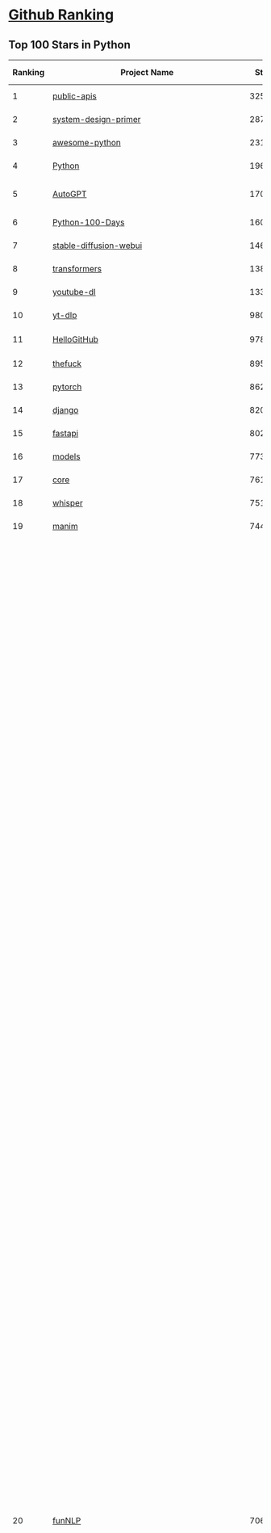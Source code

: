 [Github Ranking](../README.md)
==========

## Top 100 Stars in Python

| Ranking | Project Name | Stars | Forks | Language | Open Issues | Description | Last Commit |
| ------- | ------------ | ----- | ----- | -------- | ----------- | ----------- | ----------- |
| 1 | [public-apis](https://github.com/public-apis/public-apis) | 325862 | 34575 | Python | 45 | A collective list of free APIs | 2024-10-31T19:50:02Z |
| 2 | [system-design-primer](https://github.com/donnemartin/system-design-primer) | 287228 | 47876 | Python | 230 | Learn how to design large-scale systems. Prep for the system design interview.  Includes Anki flashcards. | 2024-12-02T01:10:39Z |
| 3 | [awesome-python](https://github.com/vinta/awesome-python) | 231834 | 25166 | Python | 0 | An opinionated list of awesome Python frameworks, libraries, software and resources. | 2024-08-11T17:10:18Z |
| 4 | [Python](https://github.com/TheAlgorithms/Python) | 196767 | 46165 | Python | 61 | All Algorithms implemented in Python | 2025-01-27T21:05:24Z |
| 5 | [AutoGPT](https://github.com/Significant-Gravitas/AutoGPT) | 170893 | 44925 | Python | 174 | AutoGPT is the vision of accessible AI for everyone, to use and to build on. Our mission is to provide the tools, so that you can focus on what matters. | 2025-01-27T23:23:25Z |
| 6 | [Python-100-Days](https://github.com/jackfrued/Python-100-Days) | 160187 | 52826 | Python | 542 | Python - 100天从新手到大师 | 2025-01-22T13:51:32Z |
| 7 | [stable-diffusion-webui](https://github.com/AUTOMATIC1111/stable-diffusion-webui) | 146454 | 27433 | Python | 2296 | Stable Diffusion web UI | 2024-12-28T22:57:08Z |
| 8 | [transformers](https://github.com/huggingface/transformers) | 138123 | 27695 | Python | 994 | 🤗 Transformers: State-of-the-art Machine Learning for Pytorch, TensorFlow, and JAX. | 2025-01-27T19:44:12Z |
| 9 | [youtube-dl](https://github.com/ytdl-org/youtube-dl) | 133861 | 10189 | Python | 3700 | Command-line program to download videos from YouTube.com and other video sites | 2025-01-22T06:56:37Z |
| 10 | [yt-dlp](https://github.com/yt-dlp/yt-dlp) | 98096 | 7683 | Python | 1474 | A feature-rich command-line audio/video downloader | 2025-01-26T04:00:31Z |
| 11 | [HelloGitHub](https://github.com/521xueweihan/HelloGitHub) | 97856 | 9789 | Python | 185 | :octocat: 分享 GitHub 上有趣、入门级的开源项目。Share interesting, entry-level open source projects on GitHub. | 2025-01-27T03:53:33Z |
| 12 | [thefuck](https://github.com/nvbn/thefuck) | 89555 | 3604 | Python | 274 | Magnificent app which corrects your previous console command. | 2024-07-19T14:56:13Z |
| 13 | [pytorch](https://github.com/pytorch/pytorch) | 86258 | 23220 | Python | 14483 | Tensors and Dynamic neural networks in Python with strong GPU acceleration | 2025-01-28T03:50:11Z |
| 14 | [django](https://github.com/django/django) | 82070 | 32150 | Python | 0 | The Web framework for perfectionists with deadlines. | 2025-01-27T09:34:37Z |
| 15 | [fastapi](https://github.com/fastapi/fastapi) | 80253 | 6866 | Python | 51 | FastAPI framework, high performance, easy to learn, fast to code, ready for production | 2025-01-27T17:55:28Z |
| 16 | [models](https://github.com/tensorflow/models) | 77327 | 45704 | Python | 1065 | Models and examples built with TensorFlow | 2025-01-23T21:28:25Z |
| 17 | [core](https://github.com/home-assistant/core) | 76104 | 32192 | Python | 2872 | :house_with_garden: Open source home automation that puts local control and privacy first. | 2025-01-28T03:49:20Z |
| 18 | [whisper](https://github.com/openai/whisper) | 75180 | 8986 | Python | 0 | Robust Speech Recognition via Large-Scale Weak Supervision | 2025-01-04T20:56:17Z |
| 19 | [manim](https://github.com/3b1b/manim) | 74471 | 6491 | Python | 432 | Animation engine for explanatory math videos | 2025-01-08T16:22:03Z |
| 20 | [funNLP](https://github.com/fighting41love/funNLP) | 70697 | 14656 | Python | 29 | 中英文敏感词、语言检测、中外手机/电话归属地/运营商查询、名字推断性别、手机号抽取、身份证抽取、邮箱抽取、中日文人名库、中文缩写库、拆字词典、词汇情感值、停用词、反动词表、暴恐词表、繁简体转换、英文模拟中文发音、汪峰歌词生成器、职业名称词库、同义词库、反义词库、否定词库、汽车品牌词库、汽车零件词库、连续英文切割、各种中文词向量、公司名字大全、古诗词库、IT词库、财经词库、成语词库、地名词库、历史名人词库、诗词词库、医学词库、饮食词库、法律词库、汽车词库、动物词库、中文聊天语料、中文谣言数据、百度中文问答数据集、句子相似度匹配算法集合、bert资源、文本生成&摘要相关工具、cocoNLP信息抽取工具、国内电话号码正则匹配、清华大学XLORE:中英文跨语言百科知识图谱、清华大学人工智能技术系列报告、自然语言生成、NLU太难了系列、自动对联数据及机器人、用户名黑名单列表、罪名法务名词及分类模型、微信公众号语料、cs224n深度学习自然语言处理课程、中文手写汉字识别、中文自然语言处理 语料/数据集、变量命名神器、分词语料库+代码、任务型对话英文数据集、ASR 语音数据集 + 基于深度学习的中文语音识别系统、笑声检测器、Microsoft多语言数字/单位/如日期时间识别包、中华新华字典数据库及api(包括常用歇后语、成语、词语和汉字)、文档图谱自动生成、SpaCy 中文模型、Common Voice语音识别数据集新版、神经网络关系抽取、基于bert的命名实体识别、关键词(Keyphrase)抽取包pke、基于医疗领域知识图谱的问答系统、基于依存句法与语义角色标注的事件三元组抽取、依存句法分析4万句高质量标注数据、cnocr：用来做中文OCR的Python3包、中文人物关系知识图谱项目、中文nlp竞赛项目及代码汇总、中文字符数据、speech-aligner: 从“人声语音”及其“语言文本”产生音素级别时间对齐标注的工具、AmpliGraph: 知识图谱表示学习(Python)库：知识图谱概念链接预测、Scattertext 文本可视化(python)、语言/知识表示工具：BERT & ERNIE、中文对比英文自然语言处理NLP的区别综述、Synonyms中文近义词工具包、HarvestText领域自适应文本挖掘工具（新词发现-情感分析-实体链接等）、word2word：(Python)方便易用的多语言词-词对集：62种语言/3,564个多语言对、语音识别语料生成工具：从具有音频/字幕的在线视频创建自动语音识别(ASR)语料库、构建医疗实体识别的模型（包含词典和语料标注）、单文档非监督的关键词抽取、Kashgari中使用gpt-2语言模型、开源的金融投资数据提取工具、文本自动摘要库TextTeaser: 仅支持英文、人民日报语料处理工具集、一些关于自然语言的基本模型、基于14W歌曲知识库的问答尝试--功能包括歌词接龙and已知歌词找歌曲以及歌曲歌手歌词三角关系的问答、基于Siamese bilstm模型的相似句子判定模型并提供训练数据集和测试数据集、用Transformer编解码模型实现的根据Hacker News文章标题自动生成评论、用BERT进行序列标记和文本分类的模板代码、LitBank：NLP数据集——支持自然语言处理和计算人文学科任务的100部带标记英文小说语料、百度开源的基准信息抽取系统、虚假新闻数据集、Facebook: LAMA语言模型分析，提供Transformer-XL/BERT/ELMo/GPT预训练语言模型的统一访问接口、CommonsenseQA：面向常识的英文QA挑战、中文知识图谱资料、数据及工具、各大公司内部里大牛分享的技术文档 PDF 或者 PPT、自然语言生成SQL语句（英文）、中文NLP数据增强（EDA）工具、英文NLP数据增强工具 、基于医药知识图谱的智能问答系统、京东商品知识图谱、基于mongodb存储的军事领域知识图谱问答项目、基于远监督的中文关系抽取、语音情感分析、中文ULMFiT-情感分析-文本分类-语料及模型、一个拍照做题程序、世界各国大规模人名库、一个利用有趣中文语料库 qingyun 训练出来的中文聊天机器人、中文聊天机器人seqGAN、省市区镇行政区划数据带拼音标注、教育行业新闻语料库包含自动文摘功能、开放了对话机器人-知识图谱-语义理解-自然语言处理工具及数据、中文知识图谱：基于百度百科中文页面-抽取三元组信息-构建中文知识图谱、masr: 中文语音识别-提供预训练模型-高识别率、Python音频数据增广库、中文全词覆盖BERT及两份阅读理解数据、ConvLab：开源多域端到端对话系统平台、中文自然语言处理数据集、基于最新版本rasa搭建的对话系统、基于TensorFlow和BERT的管道式实体及关系抽取、一个小型的证券知识图谱/知识库、复盘所有NLP比赛的TOP方案、OpenCLaP：多领域开源中文预训练语言模型仓库、UER：基于不同语料+编码器+目标任务的中文预训练模型仓库、中文自然语言处理向量合集、基于金融-司法领域(兼有闲聊性质)的聊天机器人、g2pC：基于上下文的汉语读音自动标记模块、Zincbase 知识图谱构建工具包、诗歌质量评价/细粒度情感诗歌语料库、快速转化「中文数字」和「阿拉伯数字」、百度知道问答语料库、基于知识图谱的问答系统、jieba_fast 加速版的jieba、正则表达式教程、中文阅读理解数据集、基于BERT等最新语言模型的抽取式摘要提取、Python利用深度学习进行文本摘要的综合指南、知识图谱深度学习相关资料整理、维基大规模平行文本语料、StanfordNLP 0.2.0：纯Python版自然语言处理包、NeuralNLP-NeuralClassifier：腾讯开源深度学习文本分类工具、端到端的封闭域对话系统、中文命名实体识别：NeuroNER vs. BertNER、新闻事件线索抽取、2019年百度的三元组抽取比赛：“科学空间队”源码、基于依存句法的开放域文本知识三元组抽取和知识库构建、中文的GPT2训练代码、ML-NLP - 机器学习(Machine Learning)NLP面试中常考到的知识点和代码实现、nlp4han:中文自然语言处理工具集(断句/分词/词性标注/组块/句法分析/语义分析/NER/N元语法/HMM/代词消解/情感分析/拼写检查、XLM：Facebook的跨语言预训练语言模型、用基于BERT的微调和特征提取方法来进行知识图谱百度百科人物词条属性抽取、中文自然语言处理相关的开放任务-数据集-当前最佳结果、CoupletAI - 基于CNN+Bi-LSTM+Attention 的自动对对联系统、抽象知识图谱、MiningZhiDaoQACorpus - 580万百度知道问答数据挖掘项目、brat rapid annotation tool: 序列标注工具、大规模中文知识图谱数据：1.4亿实体、数据增强在机器翻译及其他nlp任务中的应用及效果、allennlp阅读理解:支持多种数据和模型、PDF表格数据提取工具 、 Graphbrain：AI开源软件库和科研工具，目的是促进自动意义提取和文本理解以及知识的探索和推断、简历自动筛选系统、基于命名实体识别的简历自动摘要、中文语言理解测评基准，包括代表性的数据集&基准模型&语料库&排行榜、树洞 OCR 文字识别 、从包含表格的扫描图片中识别表格和文字、语声迁移、Python口语自然语言处理工具集(英文)、 similarity：相似度计算工具包，java编写、海量中文预训练ALBERT模型 、Transformers 2.0 、基于大规模音频数据集Audioset的音频增强 、Poplar：网页版自然语言标注工具、图片文字去除，可用于漫画翻译 、186种语言的数字叫法库、Amazon发布基于知识的人-人开放领域对话数据集 、中文文本纠错模块代码、繁简体转换 、 Python实现的多种文本可读性评价指标、类似于人名/地名/组织机构名的命名体识别数据集 、东南大学《知识图谱》研究生课程(资料)、. 英文拼写检查库 、 wwsearch是企业微信后台自研的全文检索引擎、CHAMELEON：深度学习新闻推荐系统元架构 、 8篇论文梳理BERT相关模型进展与反思、DocSearch：免费文档搜索引擎、 LIDA：轻量交互式对话标注工具 、aili - the fastest in-memory index in the East 东半球最快并发索引 、知识图谱车音工作项目、自然语言生成资源大全 、中日韩分词库mecab的Python接口库、中文文本摘要/关键词提取、汉字字符特征提取器 (featurizer)，提取汉字的特征（发音特征、字形特征）用做深度学习的特征、中文生成任务基准测评 、中文缩写数据集、中文任务基准测评 - 代表性的数据集-基准(预训练)模型-语料库-baseline-工具包-排行榜、PySS3：面向可解释AI的SS3文本分类器机器可视化工具 、中文NLP数据集列表、COPE - 格律诗编辑程序、doccano：基于网页的开源协同多语言文本标注工具 、PreNLP：自然语言预处理库、简单的简历解析器，用来从简历中提取关键信息、用于中文闲聊的GPT2模型：GPT2-chitchat、基于检索聊天机器人多轮响应选择相关资源列表(Leaderboards、Datasets、Papers)、(Colab)抽象文本摘要实现集锦(教程 、词语拼音数据、高效模糊搜索工具、NLP数据增广资源集、微软对话机器人框架 、 GitHub Typo Corpus：大规模GitHub多语言拼写错误/语法错误数据集、TextCluster：短文本聚类预处理模块 Short text cluster、面向语音识别的中文文本规范化、BLINK：最先进的实体链接库、BertPunc：基于BERT的最先进标点修复模型、Tokenizer：快速、可定制的文本词条化库、中文语言理解测评基准，包括代表性的数据集、基准(预训练)模型、语料库、排行榜、spaCy 医学文本挖掘与信息提取 、 NLP任务示例项目代码集、 python拼写检查库、chatbot-list - 行业内关于智能客服、聊天机器人的应用和架构、算法分享和介绍、语音质量评价指标(MOSNet, BSSEval, STOI, PESQ, SRMR)、 用138GB语料训练的法文RoBERTa预训练语言模型 、BERT-NER-Pytorch：三种不同模式的BERT中文NER实验、无道词典 - 有道词典的命令行版本，支持英汉互查和在线查询、2019年NLP亮点回顾、 Chinese medical dialogue data 中文医疗对话数据集 、最好的汉字数字(中文数字)-阿拉伯数字转换工具、 基于百科知识库的中文词语多词义/义项获取与特定句子词语语义消歧、awesome-nlp-sentiment-analysis - 情感分析、情绪原因识别、评价对象和评价词抽取、LineFlow：面向所有深度学习框架的NLP数据高效加载器、中文医学NLP公开资源整理 、MedQuAD：(英文)医学问答数据集、将自然语言数字串解析转换为整数和浮点数、Transfer Learning in Natural Language Processing (NLP) 、面向语音识别的中文/英文发音辞典、Tokenizers：注重性能与多功能性的最先进分词器、CLUENER 细粒度命名实体识别 Fine Grained Named Entity Recognition、 基于BERT的中文命名实体识别、中文谣言数据库、NLP数据集/基准任务大列表、nlp相关的一些论文及代码, 包括主题模型、词向量(Word Embedding)、命名实体识别(NER)、文本分类(Text Classificatin)、文本生成(Text Generation)、文本相似性(Text Similarity)计算等，涉及到各种与nlp相关的算法，基于keras和tensorflow 、Python文本挖掘/NLP实战示例、 Blackstone：面向非结构化法律文本的spaCy pipeline和NLP模型通过同义词替换实现文本“变脸” 、中文 预训练 ELECTREA 模型: 基于对抗学习 pretrain Chinese Model 、albert-chinese-ner - 用预训练语言模型ALBERT做中文NER 、基于GPT2的特定主题文本生成/文本增广、开源预训练语言模型合集、多语言句向量包、编码、标记和实现：一种可控高效的文本生成方法、 英文脏话大列表 、attnvis：GPT2、BERT等transformer语言模型注意力交互可视化、CoVoST：Facebook发布的多语种语音-文本翻译语料库，包括11种语言(法语、德语、荷兰语、俄语、西班牙语、意大利语、土耳其语、波斯语、瑞典语、蒙古语和中文)的语音、文字转录及英文译文、Jiagu自然语言处理工具 - 以BiLSTM等模型为基础，提供知识图谱关系抽取 中文分词 词性标注 命名实体识别 情感分析 新词发现 关键词 文本摘要 文本聚类等功能、用unet实现对文档表格的自动检测，表格重建、NLP事件提取文献资源列表 、 金融领域自然语言处理研究资源大列表、CLUEDatasetSearch - 中英文NLP数据集：搜索所有中文NLP数据集，附常用英文NLP数据集 、medical_NER - 中文医学知识图谱命名实体识别 、(哈佛)讲因果推理的免费书、知识图谱相关学习资料/数据集/工具资源大列表、Forte：灵活强大的自然语言处理pipeline工具集 、Python字符串相似性算法库、PyLaia：面向手写文档分析的深度学习工具包、TextFooler：针对文本分类/推理的对抗文本生成模块、Haystack：灵活、强大的可扩展问答(QA)框架、中文关键短语抽取工具 | 2024-05-10T07:38:24Z |
| 21 | [flask](https://github.com/pallets/flask) | 68650 | 16270 | Python | 1 | The Python micro framework for building web applications. | 2025-01-05T17:10:05Z |
| 22 | [devops-exercises](https://github.com/bregman-arie/devops-exercises) | 67529 | 15103 | Python | 31 | Linux, Jenkins, AWS, SRE, Prometheus, Docker, Python, Ansible, Git, Kubernetes, Terraform, OpenStack, SQL, NoSQL, Azure, GCP, DNS, Elastic, Network, Virtualization. DevOps Interview Questions | 2025-01-25T17:57:43Z |
| 23 | [screenshot-to-code](https://github.com/abi/screenshot-to-code) | 67325 | 8215 | Python | 86 | Drop in a screenshot and convert it to clean code (HTML/Tailwind/React/Vue) | 2025-01-24T17:13:09Z |
| 24 | [gpt_academic](https://github.com/binary-husky/gpt_academic) | 67129 | 8244 | Python | 401 | 为GPT/GLM等LLM大语言模型提供实用化交互接口，特别优化论文阅读/润色/写作体验，模块化设计，支持自定义快捷按钮&函数插件，支持Python和C++等项目剖析&自译解功能，PDF/LaTex论文翻译&总结功能，支持并行问询多种LLM模型，支持chatglm3等本地模型。接入通义千问, deepseekcoder, 讯飞星火, 文心一言, llama2, rwkv, claude2, moss等。 | 2025-01-27T18:53:11Z |
| 25 | [awesome-machine-learning](https://github.com/josephmisiti/awesome-machine-learning) | 66746 | 14759 | Python | 0 | A curated list of awesome Machine Learning frameworks, libraries and software. | 2024-12-16T21:26:20Z |
| 26 | [d2l-zh](https://github.com/d2l-ai/d2l-zh) | 65346 | 11201 | Python | 0 | 《动手学深度学习》：面向中文读者、能运行、可讨论。中英文版被70多个国家的500多所大学用于教学。 | 2024-07-30T09:32:19Z |
| 27 | [ComfyUI](https://github.com/comfyanonymous/ComfyUI) | 64975 | 6957 | Python | 1874 | The most powerful and modular diffusion model GUI, api and backend with a graph/nodes interface. | 2025-01-27T10:28:15Z |
| 28 | [cpython](https://github.com/python/cpython) | 64930 | 30971 | Python | 7225 | The Python programming language | 2025-01-28T01:05:22Z |
| 29 | [ansible](https://github.com/ansible/ansible) | 63778 | 23957 | Python | 542 | Ansible is a radically simple IT automation platform that makes your applications and systems easier to deploy and maintain. Automate everything from code deployment to network configuration to cloud management, in a language that approaches plain English, using SSH, with no agents to install on remote systems. https://docs.ansible.com. | 2025-01-28T01:59:29Z |
| 30 | [gpt4free](https://github.com/xtekky/gpt4free) | 63221 | 13520 | Python | 27 | The official gpt4free repository \| various collection of powerful language models | 2025-01-27T23:12:02Z |
| 31 | [PayloadsAllTheThings](https://github.com/swisskyrepo/PayloadsAllTheThings) | 62778 | 14923 | Python | 0 | A list of useful payloads and bypass for Web Application Security and Pentest/CTF | 2025-01-25T10:50:39Z |
| 32 | [keras](https://github.com/keras-team/keras) | 62410 | 19497 | Python | 226 | Deep Learning for humans | 2025-01-27T23:04:15Z |
| 33 | [sherlock](https://github.com/sherlock-project/sherlock) | 62060 | 7128 | Python | 92 | Hunt down social media accounts by username across social networks | 2024-11-13T21:56:34Z |
| 34 | [scikit-learn](https://github.com/scikit-learn/scikit-learn) | 60884 | 25537 | Python | 1549 | scikit-learn: machine learning in Python | 2025-01-27T11:08:07Z |
| 35 | [annotated_deep_learning_paper_implementations](https://github.com/labmlai/annotated_deep_learning_paper_implementations) | 58274 | 5935 | Python | 29 | 🧑‍🏫 60+ Implementations/tutorials of deep learning papers with side-by-side notes 📝; including transformers (original, xl, switch, feedback, vit, ...), optimizers (adam, adabelief, sophia, ...), gans(cyclegan, stylegan2, ...), 🎮 reinforcement learning (ppo, dqn), capsnet, distillation, ... 🧠 | 2024-08-24T09:18:59Z |
| 36 | [new-pac](https://github.com/Alvin9999/new-pac) | 58063 | 9697 | Python | 418 | 翻墙-科学上网、自由上网、免费科学上网、免费翻墙、fanqiang、油管youtube/视频下载、软件、VPN、一键翻墙浏览器，vps一键搭建翻墙服务器脚本/教程，免费shadowsocks/ss/ssr/v2ray/goflyway账号/节点，翻墙梯子，电脑、手机、iOS、安卓、windows、Mac、Linux、路由器翻墙、科学上网、youtube视频下载、youtube油管镜像/免翻墙网站、美区apple id共享账号、翻墙-科学上网-梯子 | 2025-01-28T04:02:18Z |
| 37 | [open-interpreter](https://github.com/OpenInterpreter/open-interpreter) | 57989 | 4971 | Python | 203 | A natural language interface for computers | 2025-01-24T13:02:04Z |
| 38 | [localstack](https://github.com/localstack/localstack) | 57426 | 4064 | Python | 269 | 💻 A fully functional local AWS cloud stack. Develop and test your cloud & Serverless apps offline | 2025-01-27T17:40:32Z |
| 39 | [llama](https://github.com/meta-llama/llama) | 57358 | 9674 | Python | 420 | Inference code for Llama models | 2025-01-26T21:42:26Z |
| 40 | [private-gpt](https://github.com/zylon-ai/private-gpt) | 55002 | 7399 | Python | 235 | Interact with your documents using the power of GPT, 100% privately, no data leaks | 2024-11-13T19:30:32Z |
| 41 | [you-get](https://github.com/soimort/you-get) | 54550 | 9696 | Python | 0 | :arrow_double_down: Dumb downloader that scrapes the web | 2025-01-04T02:13:08Z |
| 42 | [face_recognition](https://github.com/ageitgey/face_recognition) | 54011 | 13533 | Python | 757 | The world's simplest facial recognition api for Python and the command line | 2024-08-21T06:22:36Z |
| 43 | [scrapy](https://github.com/scrapy/scrapy) | 53928 | 10618 | Python | 426 | Scrapy, a fast high-level web crawling & scraping framework for Python. | 2025-01-27T10:21:30Z |
| 44 | [Real-Time-Voice-Cloning](https://github.com/CorentinJ/Real-Time-Voice-Cloning) | 53334 | 8869 | Python | 197 | Clone a voice in 5 seconds to generate arbitrary speech in real-time | 2024-08-14T19:54:03Z |
| 45 | [faceswap](https://github.com/deepfakes/faceswap) | 53082 | 13292 | Python | 24 | Deepfakes Software For All | 2024-11-19T23:13:32Z |
| 46 | [gpt-engineer](https://github.com/AntonOsika/gpt-engineer) | 52949 | 6898 | Python | 18 | Platform to experiment with the AI Software Engineer. Terminal based. NOTE: Very different from https://gptengineer.app | 2024-11-17T22:47:32Z |
| 47 | [requests](https://github.com/psf/requests) | 52432 | 9357 | Python | 185 | A simple, yet elegant, HTTP library. | 2025-01-27T17:39:36Z |
| 48 | [yolov5](https://github.com/ultralytics/yolov5) | 52104 | 16606 | Python | 192 | YOLOv5 🚀 in PyTorch > ONNX > CoreML > TFLite | 2025-01-15T16:53:26Z |
| 49 | [openpilot](https://github.com/commaai/openpilot) | 51725 | 9330 | Python | 118 | openpilot is an operating system for robotics. Currently, it upgrades the driver assistance system on 275+ supported cars. | 2025-01-28T03:46:43Z |
| 50 | [hackingtool](https://github.com/Z4nzu/hackingtool) | 51401 | 5525 | Python | 42 | ALL IN ONE Hacking Tool For Hackers | 2024-07-31T13:30:04Z |
| 51 | [rich](https://github.com/Textualize/rich) | 50468 | 1770 | Python | 191 | Rich is a Python library for rich text and beautiful formatting in the terminal. | 2024-12-02T16:01:57Z |
| 52 | [grok-1](https://github.com/xai-org/grok-1) | 49873 | 8342 | Python | 76 | Grok open release | 2024-08-30T04:17:25Z |
| 53 | [professional-programming](https://github.com/charlax/professional-programming) | 47229 | 3747 | Python | 0 | A collection of learning resources for curious software engineers | 2025-01-26T23:40:28Z |
| 54 | [big-list-of-naughty-strings](https://github.com/minimaxir/big-list-of-naughty-strings) | 46896 | 2150 | Python | 69 | The Big List of Naughty Strings is a list of strings which have a high probability of causing issues when used as user-input data. | 2024-04-18T03:26:59Z |
| 55 | [PaddleOCR](https://github.com/PaddlePaddle/PaddleOCR) | 46008 | 7959 | Python | 46 | Awesome multilingual OCR toolkits based on PaddlePaddle (practical ultra lightweight OCR system, support 80+ languages recognition, provide data annotation and synthesis tools, support training and deployment among server, mobile, embedded and IoT devices) | 2025-01-27T18:30:09Z |
| 56 | [MetaGPT](https://github.com/geekan/MetaGPT) | 45804 | 5465 | Python | 53 | 🌟 The Multi-Agent Framework: First AI Software Company, Towards Natural Language Programming | 2024-12-18T02:20:32Z |
| 57 | [langflow](https://github.com/langflow-ai/langflow) | 45225 | 4977 | Python | 222 | Langflow is a low-code app builder for RAG and multi-agent AI applications. It’s Python-based and agnostic to any model, API, or database. | 2025-01-27T22:07:30Z |
| 58 | [OpenHands](https://github.com/All-Hands-AI/OpenHands) | 44711 | 4946 | Python | 277 | 🙌 OpenHands: Code Less, Make More | 2025-01-28T03:04:25Z |
| 59 | [pandas](https://github.com/pandas-dev/pandas) | 44416 | 18166 | Python | 3597 | Flexible and powerful data analysis / manipulation library for Python, providing labeled data structures similar to R data.frame objects, statistical functions, and much more | 2025-01-27T23:29:37Z |
| 60 | [30-Days-Of-Python](https://github.com/Asabeneh/30-Days-Of-Python) | 44143 | 8444 | Python | 51 | 30 days of Python programming challenge is a step-by-step guide to learn the Python programming language in 30 days. This challenge may take more than100 days, follow your own pace.  These videos may help too: https://www.youtube.com/channel/UC7PNRuno1rzYPb1xLa4yktw | 2024-10-09T08:43:32Z |
| 61 | [Deep-Live-Cam](https://github.com/hacksider/Deep-Live-Cam) | 43337 | 6297 | Python | 14 | real time face swap and one-click video deepfake with only a single image | 2025-01-26T19:17:40Z |
| 62 | [Fooocus](https://github.com/lllyasviel/Fooocus) | 42826 | 6291 | Python | 194 | Focus on prompting and generating | 2025-01-24T10:55:35Z |
| 63 | [text-generation-webui](https://github.com/oobabooga/text-generation-webui) | 41844 | 5443 | Python | 210 | A Gradio web UI for Large Language Models with support for multiple inference backends. | 2025-01-27T20:34:21Z |
| 64 | [ChatGLM-6B](https://github.com/THUDM/ChatGLM-6B) | 40997 | 5241 | Python | 556 | ChatGLM-6B: An Open Bilingual Dialogue Language Model \| 开源双语对话语言模型 | 2024-06-27T04:05:25Z |
| 65 | [python-patterns](https://github.com/faif/python-patterns) | 40824 | 6954 | Python | 10 | A collection of design patterns/idioms in Python | 2024-09-05T20:53:59Z |
| 66 | [odoo](https://github.com/odoo/odoo) | 40226 | 26073 | Python | 2983 | Odoo. Open Source Apps To Grow Your Business. | 2025-01-28T03:53:48Z |
| 67 | [diagrams](https://github.com/mingrammer/diagrams) | 40183 | 2578 | Python | 305 | :art: Diagram as Code for prototyping cloud system architectures | 2025-01-21T08:36:56Z |
| 68 | [ailearning](https://github.com/apachecn/ailearning) | 39971 | 11492 | Python | 2 | AiLearning：数据分析+机器学习实战+线性代数+PyTorch+NLTK+TF2 | 2024-11-12T16:21:55Z |
| 69 | [DeepSeek-V3](https://github.com/deepseek-ai/DeepSeek-V3) | 39919 | 4698 | Python | 94 | None | 2025-01-26T01:29:50Z |
| 70 | [stablediffusion](https://github.com/Stability-AI/stablediffusion) | 39885 | 5120 | Python | 243 | High-Resolution Image Synthesis with Latent Diffusion Models | 2024-10-10T21:28:57Z |
| 71 | [sentry](https://github.com/getsentry/sentry) | 39730 | 4249 | Python | 2015 | Developer-first error tracking and performance monitoring | 2025-01-28T03:31:23Z |
| 72 | [black](https://github.com/psf/black) | 39484 | 2510 | Python | 345 | The uncompromising Python code formatter | 2025-01-28T01:46:13Z |
| 73 | [GPT-SoVITS](https://github.com/RVC-Boss/GPT-SoVITS) | 39353 | 4435 | Python | 663 | 1 min voice data can also be used to train a good TTS model! (few shot voice cloning) | 2025-01-18T12:51:48Z |
| 74 | [ColossalAI](https://github.com/hpcaitech/ColossalAI) | 39030 | 4357 | Python | 400 | Making large AI models cheaper, faster and more accessible | 2025-01-24T06:36:25Z |
| 75 | [LLaMA-Factory](https://github.com/hiyouga/LLaMA-Factory) | 38851 | 4770 | Python | 261 | Unified Efficient Fine-Tuning of 100+ LLMs & VLMs (ACL 2024) | 2025-01-28T03:25:42Z |
| 76 | [cheat.sh](https://github.com/chubin/cheat.sh) | 38842 | 1805 | Python | 121 | the only cheat sheet you need | 2024-12-31T17:50:52Z |
| 77 | [nanoGPT](https://github.com/karpathy/nanoGPT) | 38765 | 6288 | Python | 217 | The simplest, fastest repository for training/finetuning medium-sized GPTs. | 2024-12-09T23:53:04Z |
| 78 | [Deep-Learning-Papers-Reading-Roadmap](https://github.com/floodsung/Deep-Learning-Papers-Reading-Roadmap) | 38666 | 7337 | Python | 50 | Deep Learning papers reading roadmap for anyone who are eager to learn this amazing tech! | 2022-11-27T13:18:32Z |
| 79 | [bert](https://github.com/google-research/bert) | 38568 | 9653 | Python | 790 | TensorFlow code and pre-trained models for BERT | 2024-07-23T23:39:41Z |
| 80 | [airflow](https://github.com/apache/airflow) | 38463 | 14564 | Python | 1085 | Apache Airflow - A platform to programmatically author, schedule, and monitor workflows | 2025-01-28T02:41:51Z |
| 81 | [autogen](https://github.com/microsoft/autogen) | 38381 | 5607 | Python | 627 | A programming framework for agentic AI 🤖 PyPi: autogen-agentchat Discord: https://aka.ms/autogen-discord Office Hour: https://aka.ms/autogen-officehour | 2025-01-28T01:23:34Z |
| 82 | [llama_index](https://github.com/run-llama/llama_index) | 38365 | 5493 | Python | 623 | LlamaIndex is the leading framework for building LLM-powered agents over your data. | 2025-01-27T19:27:52Z |
| 83 | [mitmproxy](https://github.com/mitmproxy/mitmproxy) | 37688 | 4096 | Python | 331 | An interactive TLS-capable intercepting HTTP proxy for penetration testers and software developers. | 2025-01-27T13:59:27Z |
| 84 | [FastChat](https://github.com/lm-sys/FastChat) | 37590 | 4599 | Python | 794 | An open platform for training, serving, and evaluating large language models. Release repo for Vicuna and Chatbot Arena. | 2025-01-23T05:01:13Z |
| 85 | [TTS](https://github.com/coqui-ai/TTS) | 37188 | 4620 | Python | 17 | 🐸💬 - a deep learning toolkit for Text-to-Speech, battle-tested in research and production | 2024-08-16T12:07:14Z |
| 86 | [Open-Assistant](https://github.com/LAION-AI/Open-Assistant) | 37184 | 3256 | Python | 225 | OpenAssistant is a chat-based assistant that understands tasks, can interact with third-party systems, and retrieve information dynamically to do so. | 2024-08-17T01:55:35Z |
| 87 | [quivr](https://github.com/QuivrHQ/quivr) | 37160 | 3615 | Python | 42 | Opiniated RAG for integrating GenAI in your apps 🧠   Focus on your product rather than the RAG. Easy integration in existing products with customisation!  Any LLM: GPT4, Groq, Llama. Any Vectorstore: PGVector, Faiss. Any Files. Anyway you want.  | 2025-01-27T15:20:52Z |
| 88 | [streamlit](https://github.com/streamlit/streamlit) | 36906 | 3178 | Python | 940 | Streamlit — A faster way to build and share data apps. | 2025-01-28T00:12:21Z |
| 89 | [interview_internal_reference](https://github.com/0voice/interview_internal_reference) | 36763 | 9451 | Python | 28 | 2023年最新总结，阿里，腾讯，百度，美团，头条等技术面试题目，以及答案，专家出题人分析汇总。 | 2024-05-20T12:04:02Z |
| 90 | [python-cheatsheet](https://github.com/gto76/python-cheatsheet) | 36761 | 6512 | Python | 5 | Comprehensive Python Cheatsheet | 2025-01-24T18:54:06Z |
| 91 | [WeChatMsg](https://github.com/LC044/WeChatMsg) | 36746 | 3796 | Python | 56 | 提取微信聊天记录，将其导出成HTML、Word、Excel文档永久保存，对聊天记录进行分析生成年度聊天报告，用聊天数据训练专属于个人的AI聊天助手 | 2025-01-02T13:14:29Z |
| 92 | [DeepSpeed](https://github.com/microsoft/DeepSpeed) | 36390 | 4210 | Python | 992 | DeepSpeed is a deep learning optimization library that makes distributed training and inference easy, efficient, and effective. | 2025-01-28T03:56:02Z |
| 93 | [GFPGAN](https://github.com/TencentARC/GFPGAN) | 36232 | 5998 | Python | 350 | GFPGAN aims at developing Practical Algorithms for Real-world Face Restoration. | 2024-07-26T18:44:02Z |
| 94 | [wtfpython](https://github.com/satwikkansal/wtfpython) | 35970 | 2667 | Python | 72 | What the f*ck Python? 😱 | 2025-01-16T18:18:13Z |
| 95 | [DragGAN](https://github.com/XingangPan/DragGAN) | 35840 | 3460 | Python | 144 | Official Code for DragGAN (SIGGRAPH 2023) | 2024-05-18T17:51:40Z |
| 96 | [ultralytics](https://github.com/ultralytics/ultralytics) | 35838 | 6905 | Python | 672 | Ultralytics YOLO11 🚀 | 2025-01-27T23:50:49Z |
| 97 | [markitdown](https://github.com/microsoft/markitdown) | 35759 | 1591 | Python | 118 | Python tool for converting files and office documents to Markdown. | 2025-01-24T22:09:34Z |
| 98 | [OpenBB](https://github.com/OpenBB-finance/OpenBB) | 35725 | 3243 | Python | 37 | Investment Research for Everyone, Everywhere. | 2025-01-28T02:38:16Z |
| 99 | [MockingBird](https://github.com/babysor/MockingBird) | 35691 | 5220 | Python | 475 | 🚀AI拟声: 5秒内克隆您的声音并生成任意语音内容 Clone a voice in 5 seconds to generate arbitrary speech in real-time | 2024-11-15T05:00:29Z |
| 100 | [freqtrade](https://github.com/freqtrade/freqtrade) | 35596 | 6948 | Python | 35 | Free, open source crypto trading bot | 2025-01-28T03:03:25Z |

